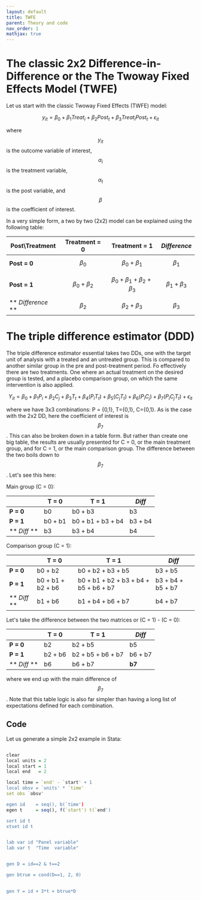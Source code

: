 ```yaml
---
layout: default
title: TWFE
parent: Theory and code
nav_order: 1
mathjax: true
---
```


# The classic 2x2 Difference-in-Difference or the The Twoway Fixed Effects Model (TWFE)

Let us start with the classic Twoway Fixed Effects (TWFE) model:

$$ y_{it} = \beta_0 + \beta_1 Treat_i + \beta_2 Post_t + \beta_3 Treat_i Post_t + \epsilon_{it}  $$


where $$ y_{it} $$ is the outcome variable of interest, $$ \alpha_i $$ is the treatment variable, $$ \alpha_t $$ is the post variable, and $$ \beta $$ is the coefficient of interest.

In a very simple form, a two by two (2x2) model can be explained using the following table:



| Post\Treatment | Treatment = 0 | Treatment = 1 | *Difference*  | 
| ----- | ----- | ----- | -----   |
| **Post = 0** |  $$ \beta_0 $$   | $$ \beta_0 + \beta_1 $$    |  $$ \beta_1 $$  |
| **Post = 1** |  $$\beta_0 + \beta_2 $$   |  $$ \beta_0 + \beta_1 + \beta_2 + \beta_3 $$  |  $$ \beta_1 + \beta_3 $$   |
| ** *Difference* ** | $$ \beta_2 $$   |  $$ \beta_2 + \beta_3 $$  | $$ \beta_3 $$   |




# The triple difference estimator (DDD)

The triple difference estimator essential takes two DDs, one with the target unit of analysis with a treated and an untreated group. This is compared to another similar group in the pre and post-treatment period. Fo effectively there are two treatments. One where an actual treatment on the desired group is tested, and a placebo comparison group, on which the same intervention is also applied.

$$ Y_{it} = \beta_0 + \beta_1 P_{i} + \beta_2 C_{j} + \beta_3 T_t + \beta_4 (P_i T_t) + \beta_5 (C_j T_t) + \beta_6 (P_i C_j) + \beta_7 (P_i C_j T_t) + \epsilon_{it} $$



where we have 3x3 combinations: P = {0,1}, T={0,1}, C={0,1}. As is the case with the 2x2 DD, here the coefficient of interest is $$ \beta_7 $$. This can also be broken down in a table form. But rather than create one big table, the results are usually presented for C = 0, or the main treatment group, and for C = 1, or the main comparison group. The difference between the two boils down to $$ \beta_7 $$. Let's see this here:


Main group (C = 0):


|          | T = 0 | T = 1 | *Diff*  | 
| -------- | ----- | ----- | -----   |
| **P = 0** |  b0   | b0 + b3    |  b3  |
| **P = 1** |  b0 + b1   |  b0 + b1 + b3 + b4  |  b3 + b4   |
|** *Diff* ** | b3   |  b3 + b4  | b4   |

Comparison group (C = 1):

|          | T = 0 | T = 1 | *Diff*  | 
| -------- | ----- | ----- | -----   |
| **P = 0** |  b0 + b2   | b0 + b2 + b3 + b5    | b3 + b5  |
| **P = 1** |  b0 + b1 + b2 + b6  |  b0 + b1 + b2 + b3 + b4 + b5 + b6 + b7  |  b3 + b4 + b5 + b7   |
| ** *Diff* ** | b1 + b6    |  b1 + b4 + b6 + b7  | b4 + b7   |


Let's take the difference between the two matrices or (C = 1) - (C = 0):


|          | T = 0 | T = 1 | *Diff*  | 
| -------- | ----- | ----- | -----   |
| **P = 0** |  b2   | b2 + b5    | b5  |
| **P = 1** |  b2 + b6  |  b2 + b5 + b6 + b7  |  b6 + b7   |
| ** *Diff* ** | b6    |  b6 + b7  | **b7**   |

where we end up with the main difference of $$ \beta_7 $$. Note that this table logic is also far simpler than having a long list of expectations defined for each combination.


## Code

Let us generate a simple 2x2 example in Stata:

```r

clear
local units = 2
local start = 1
local end 	= 2

local time = `end' - `start' + 1
local obsv = `units' * `time'
set obs `obsv'

egen id	   = seq(), b(`time')  
egen t 	   = seq(), f(`start') t(`end') 	

sort id t
xtset id t


lab var id "Panel variable"
lab var t  "Time  variable"


gen D = id==2 & t==2

gen btrue = cond(D==1, 2, 0) 		
	

gen Y = id + 3*t + btrue*D 


```


